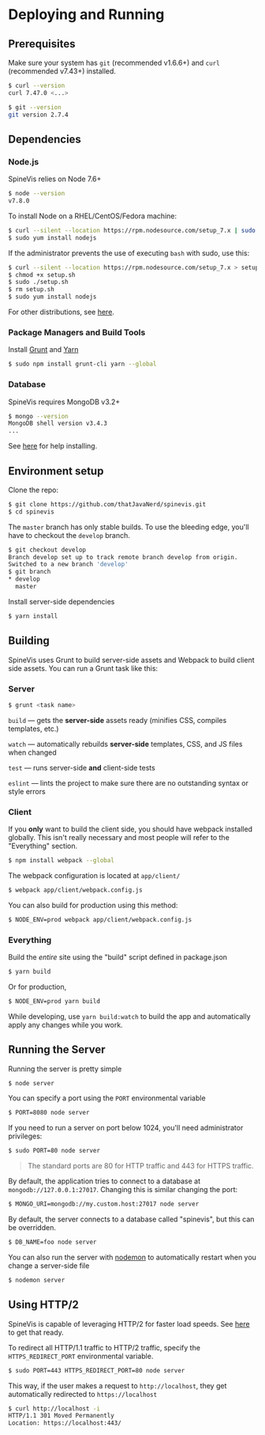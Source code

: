 # Deploying and Running

## Prerequisites

Make sure your system has `git` (recommended v1.6.6+) and `curl` (recommended v7.43+) installed.

```sh
$ curl --version
curl 7.47.0 <...>

$ git --version
git version 2.7.4
```

## Dependencies

### Node.js

SpineVis relies on Node 7.6+

```sh
$ node --version
v7.8.0
```

To install Node on a RHEL/CentOS/Fedora machine:

```sh
$ curl --silent --location https://rpm.nodesource.com/setup_7.x | sudo -E bash -
$ sudo yum install nodejs
```

If the administrator prevents the use of executing `bash` with sudo, use this:

```sh
$ curl --silent --location https://rpm.nodesource.com/setup_7.x > setup.sh
$ chmod +x setup.sh
$ sudo ./setup.sh
$ rm setup.sh
$ sudo yum install nodejs
```

For other distributions, see [here](https://nodejs.org/en/download/package-manager/).

### Package Managers and Build Tools

Install [Grunt](https://gruntjs.com/) and [Yarn](https://yarnpkg.com/en/)

```sh
$ sudo npm install grunt-cli yarn --global
```

### Database

SpineVis requires MongoDB v3.2+

```sh
$ mongo --version
MongoDB shell version v3.4.3
...
```

See [here](https://docs.mongodb.com/manual/tutorial/install-mongodb-on-red-hat/) for help installing.

## Environment setup

Clone the repo:

```sh
$ git clone https://github.com/thatJavaNerd/spinevis.git
$ cd spinevis
```

The `master` branch has only stable builds. To use the bleeding edge, you'll have to checkout the `develop` branch.

```sh
$ git checkout develop
Branch develop set up to track remote branch develop from origin.
Switched to a new branch 'develop'
$ git branch
* develop
  master
```

Install server-side dependencies

```sh
$ yarn install
```

## Building

SpineVis uses Grunt to build server-side assets and Webpack to build client side assets. You can run a Grunt task like this:

### Server

```sh
$ grunt <task name>
```

`build` &mdash; gets the **server-side** assets ready (minifies CSS, compiles templates, etc.)

`watch` &mdash; automatically rebuilds **server-side** templates, CSS, and JS files when changed

`test` &mdash; runs server-side **and** client-side tests

`eslint` &mdash; lints the project to make sure there are no outstanding syntax or style errors

### Client

If you **only** want to build the client side, you should have webpack installed globally. This isn't really necessary and most people will refer to the "Everything" section.

```sh
$ npm install webpack --global
```

The webpack configuration is located at `app/client/`

```sh
$ webpack app/client/webpack.config.js
```

You can also build for production using this method:

```sh
$ NODE_ENV=prod webpack app/client/webpack.config.js
```

### Everything

Build the *entire* site using the "build" script defined in package.json

```sh
$ yarn build
```

Or for production,

```sh
$ NODE_ENV=prod yarn build
```

While developing, use `yarn build:watch` to build the app and automatically apply any changes while you work.

## Running the Server

Running the server is pretty simple

```sh
$ node server
```

You can specify a port using the `PORT` environmental variable

```sh
$ PORT=8080 node server
```

If you need to run a server on port below 1024, you'll need administrator privileges:

```sh
$ sudo PORT=80 node server
```

> The standard ports are 80 for HTTP traffic and 443 for HTTPS traffic.

By default, the application tries to connect to a database at `mongodb://127.0.0.1:27017`. Changing this is similar changing the port:

```sh
$ MONGO_URI=mongodb://my.custom.host:27017 node server
```

By default, the server connects to a database called "spinevis", but this can be overridden.

```sh
$ DB_NAME=foo node server
```

You can also run the server with [nodemon](https://nodemon.io/) to automatically restart when you change a server-side file

```sh
$ nodemon server
```

## Using HTTP/2

SpineVis is capable of leveraging HTTP/2 for faster load speeds. See [here](https://github.com/thatJavaNerd/spinevis/blob/master/docs/http2.md) to get that ready.

To redirect all HTTP/1.1 traffic to HTTP/2 traffic, specify the `HTTPS_REDIRECT_PORT` environmental variable.

```sh
$ sudo PORT=443 HTTPS_REDIRECT_PORT=80 node server
```

This way, if the user makes a request to `http://localhost`, they get automatically redirected to `https://localhost`

```sh
$ curl http://localhost -i
HTTP/1.1 301 Moved Permanently
Location: https://localhost:443/
```
